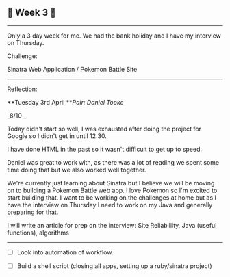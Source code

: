 ## 🚩 Week 3  🚩

---

Only a 3 day week for me. We had the bank holiday and I have my interview on Thursday.

Challenge:

Sinatra Web Application / Pokemon Battle Site

---

Reflection:

**Tuesday 3rd April  **_Pair: Daniel Tooke_

_8/10 _

Today didn't start so well, I was exhausted after doing the project for Google so I didn't get in until 12:30.

I have done HTML in the past so it wasn't difficult to get up to speed.

Daniel was great to work with, as there was a lot of reading we spent some time doing that but we also worked well together.

We're currently just learning about Sinatra but I believe we will be moving on to building a Pokemon Battle web app. I love Pokemon so I'm excited to start building that. I want to be working on the challenges at home but as I have the interview on Thursday I need to work on my Java and generally preparing for that.

I will write an article for prep on the interview: Site Reliabiliity, Java \(useful functions\), algorithms

---

* [ ] Look into automation of workflow.

* [ ] Build a shell script \(closing all apps, setting up a ruby/sinatra project\)



